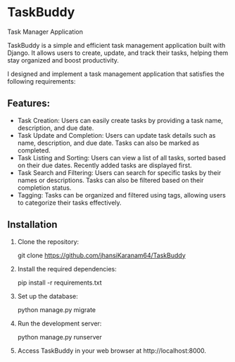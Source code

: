 # TaskBuddy

Task Manager Application

TaskBuddy is a simple and efficient task management application built with Django. It allows users to create, update, and track their tasks, helping them stay organized and boost productivity.

I designed and implement a task management application that satisfies the following requirements:

## Features:

- Task Creation: Users can easily create tasks by providing a task name, description, and due date.
- Task Update and Completion: Users can update task details such as name, description, and due date. Tasks can also be marked as completed.
- Task Listing and Sorting: Users can view a list of all tasks, sorted based on their due dates. Recently added tasks are displayed first.
- Task Search and Filtering: Users can search for specific tasks by their names or descriptions. Tasks can also be filtered based on their completion status.
- Tagging: Tasks can be organized and filtered using tags, allowing users to categorize their tasks effectively.

## Installation

1. Clone the repository:

    git clone
https://github.com/jhansiKaranam64/TaskBuddy

2. Install the required dependencies:

    pip install -r requirements.txt

3. Set up the database:

    python manage.py migrate

4. Run the development server:

    python manage.py runserver

5. Access TaskBuddy in your web browser at http://localhost:8000.
